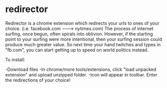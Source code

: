 # redirector
Redirector is a chrome extension which redirects your urls to ones of your choice. (i.e. facebook.com ---> nytimes.com) 
The process of internet surfing, once begun, often spirals into oblivion. However,
if the starting point to your surfing were more intentional, then your surfing session could produce much greater value. 
So next time your hand twitches and types in "fb.com", you can start getting up to speed on world politics instead.

To install:

-Download files
-In chrome/more tools/extensions, click "load unpacked extension" and upload unzipped folder.
-Icon will appear in toolbar. Enter the redirections of your choice!
